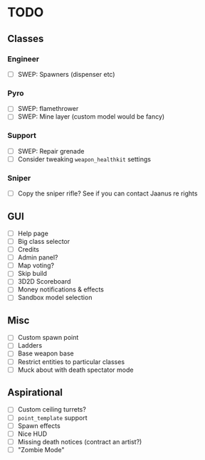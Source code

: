 # TODO

## Classes

### Engineer

- [ ] SWEP: Spawners (dispenser etc)

### Pyro

- [ ] SWEP: flamethrower
- [ ] SWEP: Mine layer (custom model would be fancy)

### Support

- [ ] SWEP: Repair grenade
- [ ] Consider tweaking `weapon_healthkit` settings

### Sniper

- [ ] Copy the sniper rifle? See if you can contact Jaanus re rights

## GUI

- [ ] Help page
- [ ] Big class selector
- [ ] Credits
- [ ] Admin panel?
- [ ] Map voting?
- [ ] Skip build
- [ ] 3D2D Scoreboard
- [ ] Money notifications & effects
- [ ] Sandbox model selection

## Misc

- [ ] Custom spawn point
- [ ] Ladders
- [ ] Base weapon base
- [ ] Restrict entities to particular classes
- [ ] Muck about with death spectator mode

## Aspirational

- [ ] Custom ceiling turrets?
- [ ] `point_template` support
- [ ] Spawn effects
- [ ] Nice HUD
- [ ] Missing death notices (contract an artist?)
- [ ] "Zombie Mode"
